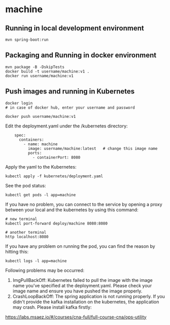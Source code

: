 # machine

## Running in local development environment

```
mvn spring-boot:run
```

## Packaging and Running in docker environment

```
mvn package -B -DskipTests
docker build -t username/machine:v1 .
docker run username/machine:v1
```

## Push images and running in Kubernetes

```
docker login 
# in case of docker hub, enter your username and password

docker push username/machine:v1
```

Edit the deployment.yaml under the /kubernetes directory:
```
    spec:
      containers:
        - name: machine
          image: username/machine:latest   # change this image name
          ports:
            - containerPort: 8080

```

Apply the yaml to the Kubernetes:
```
kubectl apply -f kubernetes/deployment.yaml
```

See the pod status:
```
kubectl get pods -l app=machine
```

If you have no problem, you can connect to the service by opening a proxy between your local and the kubernetes by using this command:
```
# new terminal
kubectl port-forward deploy/machine 8080:8080

# another terminal
http localhost:8080
```

If you have any problem on running the pod, you can find the reason by hitting this:
```
kubectl logs -l app=machine
```

Following problems may be occurred:

1. ImgPullBackOff:  Kubernetes failed to pull the image with the image name you've specified at the deployment.yaml. Please check your image name and ensure you have pushed the image properly.
1. CrashLoopBackOff: The spring application is not running properly. If you didn't provide the kafka installation on the kubernetes, the application may crash. Please install kafka firstly:

https://labs.msaez.io/#/courses/cna-full/full-course-cna/ops-utility

